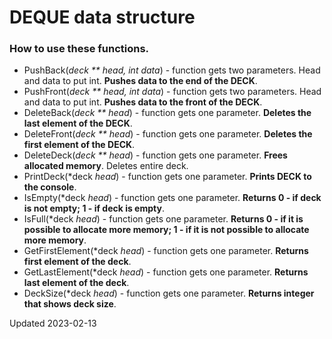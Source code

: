 # DEQUE data structure

### How to use these functions.

- PushBack(*deck ** head, int data*) - function gets two parameters. Head and data to put int. **Pushes data to the end of the DECK**.
- PushFront(*deck ** head, int data*) - function gets two parameters. Head and data to put int. **Pushes data to the front of the DECK**.
- DeleteBack(*deck ** head*) - function gets one parameter. **Deletes the last element of the DECK**.
- DeleteFront(*deck ** head*) - function gets one parameter. **Deletes the first element of the DECK**.
- DeleteDeck(*deck ** head*) - function gets one parameter. **Frees allocated memory**. Deletes entire deck.
- PrintDeck(*deck *head*) - function gets one parameter. **Prints DECK to the console**.
- IsEmpty(*deck *head*) - function gets one parameter. **Returns 0 - if deck is not empty; 1 - if deck is empty**.
- IsFull(*deck *head*) - function gets one parameter. **Returns 0 - if it is possible to allocate more memory; 1 - if it is not possible to allocate more memory**.
- GetFirstElement(*deck *head*) - function gets one parameter. **Returns first element of the deck**.
- GetLastElement(*deck *head*) - function gets one parameter. **Returns last element of the deck**.
- DeckSize(*deck *head*) - function gets one parameter. **Returns integer that shows deck size**.


Updated 2023-02-13
